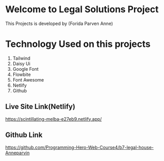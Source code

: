 # Welcome to Legal Solutions Project
This Projects is developed by (Forida Parven Anne)

# Technology Used on this projects
1. Tailwind
2. Daisy Ui
3. Google Font
4. Flowbite
5. Font Awesome
6. Netlify
7. Github


## Live Site Link(Netlify)
https://scintillating-melba-e27eb9.netlify.app/ 


## Github Link
https://github.com/Programming-Hero-Web-Course4/b7-legal-house-Anneparvin